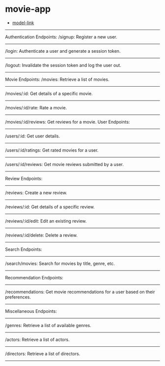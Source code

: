 # movie-app
- [model-link](https://app.eraser.io/workspace/YtPqZ1VogxGy1jzIDkzj?origin=share)

<hr>
Authentication Endpoints:
/signup: Register a new user.
<hr>
/login: Authenticate a user and generate a session token.
<hr>
/logout: Invalidate the session token and log the user out.
<hr>
Movie Endpoints:
/movies: Retrieve a list of movies.
<hr>
/movies/:id: Get details of a specific movie.
<hr>
/movies/:id/rate: Rate a movie.
<hr>
/movies/:id/reviews: Get reviews for a movie.
User Endpoints:
<hr>
/users/:id: Get user details.
<hr>
/users/:id/ratings: Get rated movies for a user.
<hr>
/users/:id/reviews: Get movie reviews submitted by a user.
<hr>
Review Endpoints:
<hr>
/reviews: Create a new review.
<hr>
/reviews/:id: Get details of a specific review.
<hr>
/reviews/:id/edit: Edit an existing review.
<hr>
/reviews/:id/delete: Delete a review.
<hr>
Search Endpoints:
<hr>
/search/movies: Search for movies by title, genre, etc.
<hr>
Recommendation Endpoints:
<hr>
/recommendations: Get movie recommendations for a user based on their preferences.
<hr>
Miscellaneous Endpoints:
<hr>
/genres: Retrieve a list of available genres.
<hr>
/actors: Retrieve a list of actors.
<hr>
/directors: Retrieve a list of directors.
<hr>